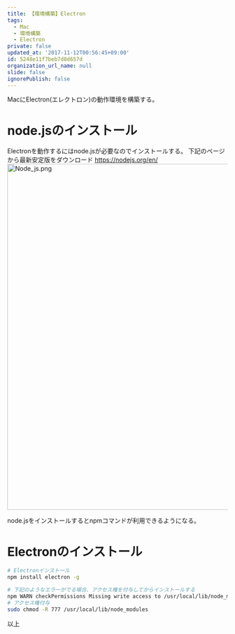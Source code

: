 ```yaml
---
title: 【環境構築】Electron
tags:
  - Mac
  - 環境構築
  - Electron
private: false
updated_at: '2017-11-12T00:56:45+09:00'
id: 5248e11f7beb7d8d657d
organization_url_name: null
slide: false
ignorePublish: false
---
```

MacにElectron(エレクトロン)の動作環境を構築する。

# node.jsのインストール
Electronを動作するにはnode.jsが必要なのでインストールする。
下記のページから最新安定版をダウンロード
https://nodejs.org/en/
<img width="791" alt="Node_js.png" src="https://qiita-image-store.s3.amazonaws.com/0/59081/a78b61b0-88ba-2dec-a4ef-b4c938bad633.png">

node.jsをインストールするとnpmコマンドが利用できるようになる。

# Electronのインストール
```bash
# Electronインストール
npm install electron -g

# 下記のようなエラーがでる場合、アクセス権を付与してからインストールする
npm WARN checkPermissions Missing write access to /usr/local/lib/node_modules
# アクセス権付与
sudo chmod -R 777 /usr/local/lib/node_modules
```


以上
